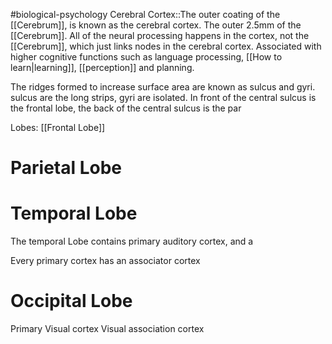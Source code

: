 #biological-psychology 
Cerebral Cortex::The outer coating of the [[Cerebrum]], is known as the cerebral cortex. The outer 2.5mm of the [[Cerebrum]]. All of the neural processing happens in the cortex, not the [[Cerebrum]], which just links nodes in the cerebral cortex. Associated with higher cognitive functions such as language processing, [[How to learn|learning]], [[perception]] and planning.


The ridges formed to increase surface area are known as sulcus and gyri. sulcus are the long strips, gyri are isolated. In front of the central sulcus is the frontal lobe, the back of the central sulcus is the par

Lobes:
[[Frontal Lobe]]

# Parietal Lobe
# Temporal Lobe
The temporal Lobe contains primary auditory cortex, and a 

Every primary cortex has an associator cortex
# Occipital Lobe
Primary Visual cortex
Visual association cortex